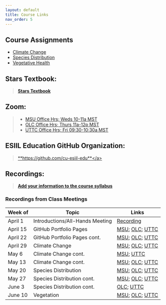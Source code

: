```yaml
---
layout: default
title: Course Links
nav_order: 5
---
```


## **Course Assignments**
* [Climate Change](https://classroom.github.com/a/ux6Okxy8)
* [Species Distribution](https://classroom.github.com/a/yYBfP46Q)
* [Vegetative Health](https://classroom.github.com/a/sRVok2v8)

## **Stars Textbook:**
 > <a 
    href="https://cu-esiil-edu.github.io/esiil-learning-portal/stars/pages/00-course-overviews/stars/00-home.html" 
    target="_blank">
      **Stars Textbook**
  </a>
  
## **Zoom:**
> * <a href="https://cuboulder.zoom.us/j/93254665811" target="_blank">MSU Office Hrs; Weds 10-11a MST</a>
> * <a href="https://cuboulder.zoom.us/j/91690453865" target="_blank">OLC Office Hrs; Thurs 11a-12p MST</a>
> * <a href="https://cuboulder.zoom.us/j/97469436545" target="_blank">UTTC Office Hrs; Fri 09:30-10:30a MST</a>
  
## **ESIIL Education GitHub Organization:**
>   <a href="https://github.com/cu-esiil-edu" target="_blank">**https://github.com/cu-esiil-edu**</a>
  
## **Recordings**: 
  > <a 
     href="https://cuboulder.zoom.us/rec/share/Om2HczKZNi-HoyRLMrt8yclLGs0_DFckgsRIYlYUbXwzFY7Ny_QhpEdaQNUhcLiM.9HG0umpgAoPw3jsg" 
     target="_blank">
     **Add your information to the course syllabus**
   </a>

### **Recordings from Class Meetings**

| Week of    | Topic | Links |
| ----------- | ----------- |----------- |
| April 1   |  Introductions/All-Hands Meeting   | [Recording](https://cuboulder.zoom.us/rec/share/f1n7Oyc2OtXyWNvYfCtBw6DCY2ZJoS5dj9Divkim6qU08vMn40wRd4H1cwtzcw2F.iAFIKh3xrNi0IJMJ) |
| April 15      | GitHub Portfolio Pages | [MSU](https://cuboulder.zoom.us/rec/share/BCrGCXpG4zfqY47x7RUnM2jtEkprPtwEqodtZ6RkCxAalYp8umRSAbzRWyNGYn4.RBf3hHTVs_jsoPX9); [OLC](https://cuboulder.zoom.us/rec/share/aANuBbR3FDON8wj0zeXEbE4WzD1dS8j6zLEykYKApr0GA8SFr3oyqugl6Qp5v1Tr.nYOjYvm6tNsszyQv); [UTTC](https://cuboulder.zoom.us/rec/share/mTnfj8p9dEEYNXtqRoQp74rghh0KRy1CSi7vJnalP0wLA5eAss1QAGOWB67raiY.neRNxHIZM6yC1IVt) |           
| April 22  | GitHub Portfolio Pages cont. | [MSU](https://cuboulder.zoom.us/rec/share/QkNu9CPFP82pgaqGz0Szpt_aNhYlJ0fWY_DcbP_00Kr4bifyaeTal_UNdfXouQaT.jJVrJoPsvGC7MuR9); [OLC](https://cuboulder.zoom.us/rec/share/LV8AOfDKkajwi_61QFVD3B_bHI1FNkwi7irjvLwXLqBwrM1g8RllHGBW20rttLoY.mzRm90WgGoYMEiQ8); [UTTC](https://cuboulder.zoom.us/rec/share/QrV1rIWGnLKz5crRu7W9sN_kyI3pFKyw0LWD_331CaE_nPWbHjN6BoAI92C1gW5a.Ie78Bui8UmHujrTW) |
| April 29   | Climate Change | [MSU](https://cuboulder.zoom.us/rec/share/KGcQQNWJOKZaNKSX4QKUGoooRAT5qLyd5bYh8OPHPg2W_HspF88HoM5sq31xSiw.nvnpVrOeZDAgIiRN); [OLC](https://cuboulder.zoom.us/rec/share/wOcdYKcTOteQjcnt7YUuktFgL9upSUSs7EeJJA98fg_AARnmHUgm4AeMWtGkeiur.hraRlNz6vOBB9ou8); [UTTC](https://cuboulder.zoom.us/rec/share/q2V-Vqz9h4PLY2W9VrorM7MSigE_wd7lR6IATL5u-ukul-cEjmZHqGbOFcxNiGTW.I0TR92ydCxmbs9pB) |
| May 6   | Climate Change cont.  | [MSU](https://cuboulder.zoom.us/rec/share/OoelViVYfjQ9oNgasQHGsszxvpPgRkfi_XXXfJNi75AynmqGzSBNlAM87NfpCDVD.fv0R_lcz3dv5CxO0); [UTTC](https://cuboulder.zoom.us/rec/share/DjtYZ0uSlFC2FQradgEa_ooSWzmPMYg0MY53s9w4UoUb02sl3v_Z3rgHU_dF2IAL.9TQ3oaPqBWspDKN-) |
| May 13   | Climate Change cont. | [MSU](https://cuboulder.zoom.us/rec/share/PjkiUWxWHo_tSfw3Fx2PiaZ3NpfAK0SqD6FioZnytSKXkOwagCKUCaJUQY-RKmaN.5ryCIMGG6wFi_F3k); [OLC](https://cuboulder.zoom.us/rec/share/dMn-czpIyuMgaL8hfxNa89jHRrpTlBkJvOFN1aQ5dCPtzBdi7FV7W6LvaoRSoWgU.B4uYlsuOsC2ORyzA); [UTTC](https://cuboulder.zoom.us/rec/share/ekxbF4p0txtiUFIXNfoLi4JsvoVEUiVm8-OJFwScZOcGcdxeKMbHAWhZGSUEt04F.8jjVwd9X53n5-jyE) |
| May 20   | Species Distribution | [MSU](https://cuboulder.zoom.us/rec/share/oSQfLIoZGFOcNmGRyBEz9rai5A9bjURmIZP3Ialjb3KUJo93B30I_KQImz1fMwW0.m5MjHjZyfWq6DJd8); [OLC](https://cuboulder.zoom.us/rec/share/cWoNNG8Ze2oYqiRJQZzYfLa6maSwDY9HmAzenvxzNxLh4yKcvpJSvQeLoh3xZViu.vjxBkIKk8d-20Sgy); [UTTC](https://cuboulder.zoom.us/rec/share/QHD_8nje6o6E9ahzRs6PidnsHuD5IaYO6gyHmlyQEyudvqvKuFmo94oLmgrM7cqb.D2kgsrpoFawOCSa7) |
| May 27   | Species Distribution cont. | [MSU](https://cuboulder.zoom.us/rec/share/PXpd2tI02olqgIf8y31ln9zZX4MrnYd3J4_UF9ZHFUJe-3Fp8-H4T7qt_Hm-gHdA.Cwf1pXYSf3gFF3Ay); [OLC](https://cuboulder.zoom.us/rec/share/HwRXjdaNNhbIpIEBCtei5Igm545wu9qsdxb1MgA9LSUU8-Jkaimi6utGATa357eW.Ad-ewgYGr9ouEsrG); [UTTC](https://cuboulder.zoom.us/rec/share/tKiQEAacHl2xlaLCxrDNHYp6QKzASohIhh9LL9hhyC1kguw1ezbgPZdEyRFOhgbB.ANyAho3qP7RcF8Km) |
| June 3   | Species Distribution cont. | [OLC](https://cuboulder.zoom.us/rec/share/HtZjrrmKS6OG2JbYLr6jzrbyXlBE0bbxOgz03IujKD-tkqjvfyJ1bxYQ75OxhZOj.mCE5WZhEQg-BRTN3); [UTTC](https://cuboulder.zoom.us/rec/share/STLz1rC3DBNDB3Z5p3PCYacP026CqT10v3JGwjRwyLJ2U8nHNwrDdLzbhHKOcp4l.qX4uB18rNMQMWa2O) |
| June 10 | Vegetation | [MSU](https://cuboulder.zoom.us/rec/share/D3uylQV3CxJP0jqv7lxtMS655p62QkSCvWw1KV3bJTrAjyzd9GIwdxAHKxZahugo.XYKEixUSGesOCMFn); [OLC](); [UTTC]() |

